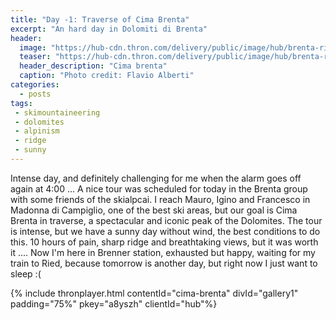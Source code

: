 ```yaml
---
title: "Day -1: Traverse of Cima Brenta"
excerpt: "An hard day in Dolomiti di Brenta"
header: 
  image: "https://hub-cdn.thron.com/delivery/public/image/hub/brenta-ridge-west/a8yszh/std/1600x400/header.jpg?scalemode=auto&cropmode=pixel&adjustcrop=extend&cropx=0&cropy=0&cropw=1600&croph=500"
  teaser: "https://hub-cdn.thron.com/delivery/public/image/hub/brenta-ridge-west/a8yszh/std/800x400/header.jpg?scalemode=auto"
  header_description: "Cima brenta"
  caption: "Photo credit: Flavio Alberti"
categories:
  - posts
tags: 
 - skimountaineering
 - dolomites
 - alpinism
 - ridge
 - sunny
---
```


Intense day, and definitely challenging for me when the alarm goes off again at 4:00 ...
A nice tour was scheduled for today in the Brenta group with some friends of the skialpcai. I reach Mauro, Igino and Francesco in Madonna di Campiglio, one of the best ski areas, but our goal is Cima Brenta in traverse, a spectacular and iconic peak of the Dolomites. The tour is intense, but we have a sunny day without wind, the best conditions to do this. 10 hours of pain, sharp ridge and breathtaking views, but it was worth it ....
Now I'm here in Brenner station, exhausted but happy, waiting for my train to Ried, because tomorrow is another day, but right now I just want to sleep :(

{% include thronplayer.html contentId="cima-brenta" divId="gallery1" padding="75%" pkey="a8yszh" clientId="hub"%}

